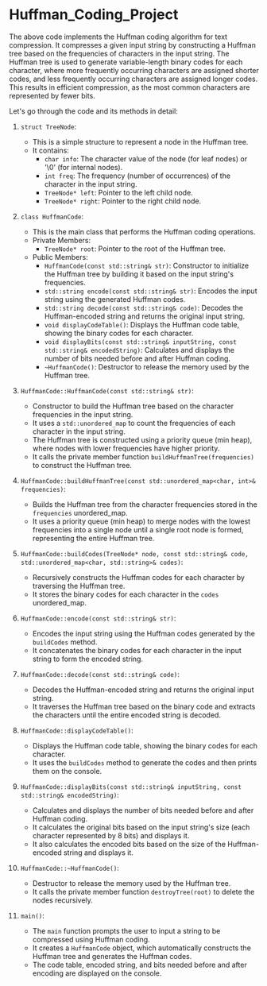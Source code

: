 # Huffman_Coding_Project
The above code implements the Huffman coding algorithm for text compression. It compresses a given input string by constructing a Huffman tree based on the frequencies of characters in the input string. The Huffman tree is used to generate variable-length binary codes for each character, where more frequently occurring characters are assigned shorter codes, and less frequently occurring characters are assigned longer codes. This results in efficient compression, as the most common characters are represented by fewer bits.

Let's go through the code and its methods in detail:

1. `struct TreeNode`:
   - This is a simple structure to represent a node in the Huffman tree.
   - It contains:
     - `char info`: The character value of the node (for leaf nodes) or '\0' (for internal nodes).
     - `int freq`: The frequency (number of occurrences) of the character in the input string.
     - `TreeNode* left`: Pointer to the left child node.
     - `TreeNode* right`: Pointer to the right child node.

2. `class HuffmanCode`:
   - This is the main class that performs the Huffman coding operations.
   - Private Members:
     - `TreeNode* root`: Pointer to the root of the Huffman tree.
   - Public Members:
     - `HuffmanCode(const std::string& str)`: Constructor to initialize the Huffman tree by building it based on the input string's frequencies.
     - `std::string encode(const std::string& str)`: Encodes the input string using the generated Huffman codes.
     - `std::string decode(const std::string& code)`: Decodes the Huffman-encoded string and returns the original input string.
     - `void displayCodeTable()`: Displays the Huffman code table, showing the binary codes for each character.
     - `void displayBits(const std::string& inputString, const std::string& encodedString)`: Calculates and displays the number of bits needed before and after Huffman coding.
     - `~HuffmanCode()`: Destructor to release the memory used by the Huffman tree.

3. `HuffmanCode::HuffmanCode(const std::string& str)`:
   - Constructor to build the Huffman tree based on the character frequencies in the input string.
   - It uses a `std::unordered_map` to count the frequencies of each character in the input string.
   - The Huffman tree is constructed using a priority queue (min heap), where nodes with lower frequencies have higher priority.
   - It calls the private member function `buildHuffmanTree(frequencies)` to construct the Huffman tree.

4. `HuffmanCode::buildHuffmanTree(const std::unordered_map<char, int>& frequencies)`:
   - Builds the Huffman tree from the character frequencies stored in the `frequencies` unordered_map.
   - It uses a priority queue (min heap) to merge nodes with the lowest frequencies into a single node until a single root node is formed, representing the entire Huffman tree.

5. `HuffmanCode::buildCodes(TreeNode* node, const std::string& code, std::unordered_map<char, std::string>& codes)`:
   - Recursively constructs the Huffman codes for each character by traversing the Huffman tree.
   - It stores the binary codes for each character in the `codes` unordered_map.

6. `HuffmanCode::encode(const std::string& str)`:
   - Encodes the input string using the Huffman codes generated by the `buildCodes` method.
   - It concatenates the binary codes for each character in the input string to form the encoded string.

7. `HuffmanCode::decode(const std::string& code)`:
   - Decodes the Huffman-encoded string and returns the original input string.
   - It traverses the Huffman tree based on the binary code and extracts the characters until the entire encoded string is decoded.

8. `HuffmanCode::displayCodeTable()`:
   - Displays the Huffman code table, showing the binary codes for each character.
   - It uses the `buildCodes` method to generate the codes and then prints them on the console.

9. `HuffmanCode::displayBits(const std::string& inputString, const std::string& encodedString)`:
   - Calculates and displays the number of bits needed before and after Huffman coding.
   - It calculates the original bits based on the input string's size (each character represented by 8 bits) and displays it.
   - It also calculates the encoded bits based on the size of the Huffman-encoded string and displays it.

10. `HuffmanCode::~HuffmanCode()`:
    - Destructor to release the memory used by the Huffman tree.
    - It calls the private member function `destroyTree(root)` to delete the nodes recursively.

11. `main()`:
    - The `main` function prompts the user to input a string to be compressed using Huffman coding.
    - It creates a `HuffmanCode` object, which automatically constructs the Huffman tree and generates the Huffman codes.
    - The code table, encoded string, and bits needed before and after encoding are displayed on the console.
